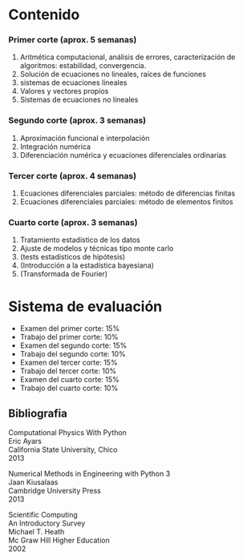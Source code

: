 # Contenido

### Primer corte (aprox. 5 semanas)

1. Aritmética computacional, análisis de errores, caracterización de algoritmos: estabilidad, convergencia.
2. Solución de ecuaciones no lineales, raíces de funciones
3. sistemas de ecuaciones lineales
4. Valores y vectores propios
5. Sistemas de ecuaciones no lineales

### Segundo corte (aprox. 3 semanas)

1. Aproximación funcional e interpolación
2. Integración numérica
3. Diferenciación numérica y ecuaciones diferenciales ordinarias

### Tercer corte (aprox. 4 semanas)

1. Ecuaciones diferenciales parciales: método de diferencias finitas
2. Ecuaciones diferenciales parciales: método de elementos finitos

### Cuarto corte (aprox. 3 semanas)

1. Tratamiento estadístico de los datos
2. Ajuste de modelos y técnicas tipo monte carlo
3. (tests estadísticos de hipótesis)
4. (Introducción a la estadística bayesiana)
5. (Transformada de Fourier)



# Sistema de evaluación

* Examen del primer corte: 15%
* Trabajo del primer corte: 10%
* Examen del segundo corte: 15%
* Trabajo del segundo corte: 10%
* Examen del tercer corte: 15%
* Trabajo del tercer corte: 10%
* Examen del cuarto corte: 15%
* Trabajo del cuarto corte: 10%

## Bibliografia

Computational Physics With Python  
Eric Ayars  
California State University, Chico  
2013  

Numerical Methods in Engineering with Python 3  
Jaan Kiusalaas  
Cambridge University Press  
2013  

Scientific Computing  
An Introductory Survey  
Michael T. Heath  
Mc Graw Hill Higher Education  
2002  



